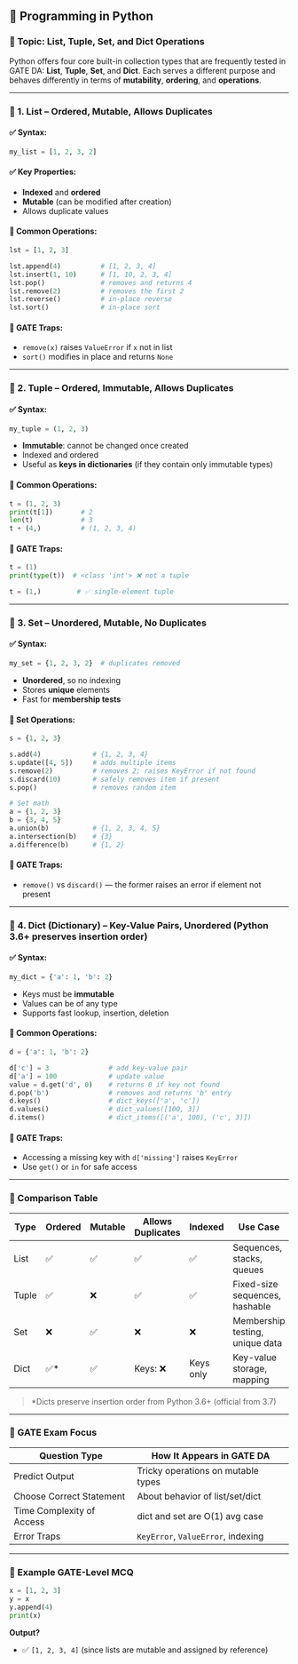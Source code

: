 
## 📘 Programming in Python

### 🔹 Topic: **List, Tuple, Set, and Dict Operations**

Python offers four core built-in collection types that are frequently tested in GATE DA: **List**, **Tuple**, **Set**, and **Dict**. Each serves a different purpose and behaves differently in terms of **mutability**, **ordering**, and **operations**.

---

### 🧩 1. **List** – Ordered, Mutable, Allows Duplicates

#### ✅ Syntax:

```python
my_list = [1, 2, 3, 2]
```

#### ✅ Key Properties:

* **Indexed** and **ordered**
* **Mutable** (can be modified after creation)
* Allows duplicate values

#### 🔧 Common Operations:

```python
lst = [1, 2, 3]

lst.append(4)          # [1, 2, 3, 4]
lst.insert(1, 10)      # [1, 10, 2, 3, 4]
lst.pop()              # removes and returns 4
lst.remove(2)          # removes the first 2
lst.reverse()          # in-place reverse
lst.sort()             # in-place sort
```

#### 🧠 GATE Traps:

* `remove(x)` raises `ValueError` if `x` not in list
* `sort()` modifies in place and returns `None`

---

### 🧩 2. **Tuple** – Ordered, Immutable, Allows Duplicates

#### ✅ Syntax:

```python
my_tuple = (1, 2, 3)
```

* **Immutable**: cannot be changed once created
* Indexed and ordered
* Useful as **keys in dictionaries** (if they contain only immutable types)

#### 🔧 Common Operations:

```python
t = (1, 2, 3)
print(t[1])       # 2
len(t)            # 3
t + (4,)          # (1, 2, 3, 4)
```

#### 🧠 GATE Traps:

```python
t = (1)
print(type(t))  # <class 'int'> ❌ not a tuple

t = (1,)         # ✅ single-element tuple
```

---

### 🧩 3. **Set** – Unordered, Mutable, No Duplicates

#### ✅ Syntax:

```python
my_set = {1, 2, 3, 2}  # duplicates removed
```

* **Unordered**, so no indexing
* Stores **unique** elements
* Fast for **membership tests**

#### 🔧 Set Operations:

```python
s = {1, 2, 3}

s.add(4)             # {1, 2, 3, 4}
s.update([4, 5])     # adds multiple items
s.remove(2)          # removes 2; raises KeyError if not found
s.discard(10)        # safely removes item if present
s.pop()              # removes random item

# Set math
a = {1, 2, 3}
b = {3, 4, 5}
a.union(b)           # {1, 2, 3, 4, 5}
a.intersection(b)    # {3}
a.difference(b)      # {1, 2}
```

#### 🧠 GATE Traps:

* `remove()` vs `discard()` — the former raises an error if element not present

---

### 🧩 4. **Dict (Dictionary)** – Key-Value Pairs, Unordered (Python 3.6+ preserves insertion order)

#### ✅ Syntax:

```python
my_dict = {'a': 1, 'b': 2}
```

* Keys must be **immutable**
* Values can be of any type
* Supports fast lookup, insertion, deletion

#### 🔧 Common Operations:

```python
d = {'a': 1, 'b': 2}

d['c'] = 3               # add key-value pair
d['a'] = 100             # update value
value = d.get('d', 0)    # returns 0 if key not found
d.pop('b')               # removes and returns 'b' entry
d.keys()                 # dict_keys(['a', 'c'])
d.values()               # dict_values([100, 3])
d.items()                # dict_items([('a', 100), ('c', 3)])
```

#### 🧠 GATE Traps:

* Accessing a missing key with `d['missing']` raises `KeyError`
* Use `get()` or `in` for safe access

---

### 🔁 Comparison Table

| Type  | Ordered | Mutable | Allows Duplicates | Indexed   | Use Case                        |
| ----- | ------- | ------- | ----------------- | --------- | ------------------------------- |
| List  | ✅       | ✅       | ✅                 | ✅         | Sequences, stacks, queues       |
| Tuple | ✅       | ❌       | ✅                 | ✅         | Fixed-size sequences, hashable  |
| Set   | ❌       | ✅       | ❌                 | ❌         | Membership testing, unique data |
| Dict  | ✅\*     | ✅       | Keys: ❌           | Keys only | Key-value storage, mapping      |

> \*Dicts preserve insertion order from Python 3.6+ (official from 3.7)

---

### 🎯 GATE Exam Focus

| Question Type             | How It Appears in GATE DA          |
| ------------------------- | ---------------------------------- |
| Predict Output            | Tricky operations on mutable types |
| Choose Correct Statement  | About behavior of list/set/dict    |
| Time Complexity of Access | dict and set are O(1) avg case     |
| Error Traps               | `KeyError`, `ValueError`, indexing |

---

### 🧪 Example GATE-Level MCQ

```python
x = [1, 2, 3]
y = x
y.append(4)
print(x)
```

**Output?**

* ✅ `[1, 2, 3, 4]` (since lists are mutable and assigned by reference)

